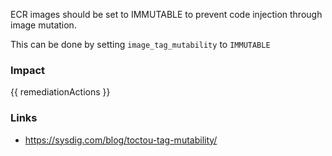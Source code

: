 
ECR images should be set to IMMUTABLE to prevent code injection through image mutation.

This can be done by setting <code>image_tag_mutability</code> to <code>IMMUTABLE</code>


### Impact
<!-- Add Impact here -->

<!-- DO NOT CHANGE -->
{{ remediationActions }}

### Links
- https://sysdig.com/blog/toctou-tag-mutability/


